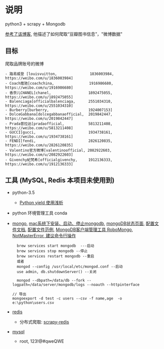 # 说明

python3 + scrapy + Mongodb

[参考了该博客](https://segmentfault.com/a/1190000008334147), 他描述了如何爬取“豆瓣图书信息”，"微博数据"

## 目标

爬取品牌账号的微博

```
- 路易威登 [louisvuitton,               1836003984, https://weibo.com/u/1836003984]
- Coach蔻驰[coachchina,                1916986680, https://weibo.com/u/1916986680]
- 香奈儿CHANEL[chanel,                 1892475055, https://weibo.com/u/1892475055]
- Balenciaga[officialbalenciaga,      2551034310, https://weibo.com/u/2551034310]
- Burberry[burberry,                  1924007153]
- DolceGabbana[dolcegabbanaofficial,  2019842447, https://weibo.com/u/2019842447]
- Prada普拉达[pradaofficial,           5813211408, https://weibo.com/u/5813211408]
- GUCCI[gucci,                        1934738161, https://weibo.com/u/1934738161]
- FENDI[fendi,                        2826120835, https://weibo.com/u/2826120835]
- Valentino官方微博[valentinoofficial, 2082922603, https://weibo.com/u/2082922603]
- Givenchy紀梵希[officialgivenchy,     1912136333, https://weibo.com/u/1912136333]
```

## 工具 (MySQL, Redis 本项目未使用到)

* python-3.5
	- [Python yield 使用浅析](https://www.ibm.com/developerworks/cn/opensource/os-cn-python-yield/)
* python 环境管理工具 conda
* [mongo](https://blog.csdn.net/tymatlab/article/details/78532176), [mac系统下安装、启动、停止mongodb](https://www.cnblogs.com/haonanZhang/p/8213947.html), [mongoDB状态页面](https://www.cnblogs.com/ee900222/p/mongodb_1.html), [配置文件文档](https://docs.mongodb.com/manual/reference/configuration-options/), [配置文件范例](https://www.jianshu.com/p/f179ce608391), [MongoDB客户端管理工具 RoboMongo](https://blog.csdn.net/chszs/article/details/51348248), [NotMasterError, 建议命令行操作](https://www.jianshu.com/p/3a2acd1328a9)
  ```
	brew services start mongodb  ---启动
	brew services stop mongodb --停止
	brew services restart mongodb --重启
	或者
	mongod --config /usr/local/etc/mongod.conf --启动
	use admin, db.shutdownServer() --关闭

	mongod --dbpath=/data/db --fork --logpath=/data/server/mongodb/logs --noauth --httpinterface
	```

	```
	// 导出
	mongoexport -d test -c users --csv -f name,age  -o e:\python\users.csv
	```

* [redis]()
	- 分布式爬取: [scrapy-redis](https://github.com/rolando/scrapy-redis)
* [mysql](https://dev.mysql.com/downloads/file/?id=479845)
	- root, 123!@#qweQWE